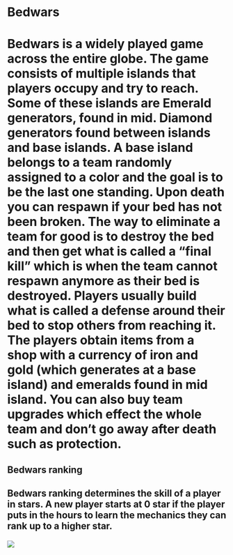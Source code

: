 <h1> Bedwars <h1/>
Bedwars is a widely played game across the entire globe. The game consists of multiple islands that players occupy and try to reach. Some of these islands are Emerald generators, found in mid. Diamond generators found between islands and base islands. A base island belongs to a team randomly assigned to a color and the goal is to be the last one standing. Upon death you can respawn if your bed has not been broken. The way to eliminate a team for good is to destroy the bed and then get what is called a “final kill” which is when the team cannot respawn anymore as their bed is destroyed. Players usually build what is called a defense around their bed to stop others from reaching it. The players obtain items from a shop with a currency of iron and gold (which generates at a base island) and emeralds found in mid island. You can also buy team upgrades which effect the whole team and don’t go away after death such as protection.  
  
<h2>Bedwars ranking  <h2/>
  
 Bedwars ranking determines the skill of a player in stars. A new player starts at 0 star if the player puts in the hours to learn the mechanics they can rank up to a higher star.
  
  
  
  <img src= "https://www.google.com/search?q=minecraft+bed&safe=active&tbm=isch&source=iu&ictx=1&vet=1&fir=YPiXcDwNDjnEvM%252CupJDd_8q3cTaCM%252C_%253BSE1F7ZjVa-z_mM%252CGUL9JVDHavffVM%252C_%253Bk-SewlsWInF1QM%252CYo2L1lCpuRAB4M%252C_%253Bvo7sDMj9d2zsEM%252CuN63OXPGPRpAOM%252C_%253BUYacb7pa4JWWJM%252C_MxA0hGaGxu3nM%252C_%253BOBg0Jojaq7IuVM%252CA1kfO69p-eBL6M%252C_%253BVBoat3R3eb9CZM%252Camxe1Ed20HOivM%252C_%253Bra859agcBPY5sM%252CuN63OXPGPRpAOM%252C_%253BQRSqyzmDec-qkM%252ChaArpU8__gAeOM%252C_%253B_Cl-jYoFrkin6M%252CUPcEkQwQsrDrxM%252C_&usg=AI4_-kSx4E6rAZkXkWpUK486nlnQtsqOgQ&sa=X&ved=2ahUKEwii2uiOxdL4AhUQQkEAHXztBdsQ9QF6BAgFEAE#imgrc=YPiXcDwNDjnEvM" >

  

